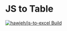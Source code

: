 # JS to Table

[![hawjeh/js-to-excel Build](https://github.com/hawjeh/js-to-excel/actions/workflows/webpack.yml/badge.svg?branch=main)](https://github.com/hawjeh/js-to-excel/actions/workflows/webpack.yml)

